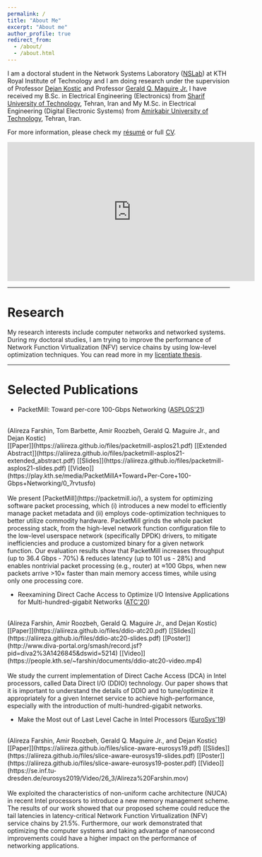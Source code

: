 ```yaml
---
permalink: /
title: "About Me"
excerpt: "About me"
author_profile: true
redirect_from: 
  - /about/
  - /about.html
---
```


I am a doctoral student in the Network Systems Laboratory ([NSLab](https://www.kth.se/blogs/nslab/)) at KTH Royal Institute of Technology and I am doing research under the supervision of Professor [Dejan Kostic](https://people.kth.se/~dejanko/) and Professor [Gerald Q. Maguire Jr.](https://people.kth.se/~maguire/) I have received my B.Sc. in Electrical Engineering (Electronics) from [Sharif University of Technology](http://www.en.sharif.edu/), Tehran, Iran and My M.Sc. in Electrical Engineering (Digital Electronic Systems) from [Amirkabir University of Technology](https://aut.ac.ir/en), Tehran, Iran.

For more information, please check my <img src="https://github.com/FortAwesome/Font-Awesome/blob/6.x/svgs/solid/file-lines.svg" height="1em">[résumé](https://aliireza.github.io/files/AlirezaFarshin_resume.pdf) or full <img src="https://github.com/FortAwesome/Font-Awesome/blob/6.x/svgs/solid/book.svg" height="1em">[CV](https://aliireza.github.io/files/AlirezaFarshin_CV.pdf).


<iframe width="560" height="315" src="https://www.youtube.com/embed/A7A4nEXrm3s" title="YouTube video player" frameborder="0" allow="accelerometer; autoplay; clipboard-write; encrypted-media; gyroscope; picture-in-picture" allowfullscreen></iframe>

---

Research
======
My research interests include computer networks and networked systems. During my doctoral studies, I am trying to improve the performance of Network Function Virtualization (NFV) service chains by using low-level optimization techniques. You can read more in my [licentiate thesis](http://kth.diva-portal.org/smash/record.jsf?pid=diva2%3A1305108&dswid=947).

---

Selected Publications
======

- PacketMill: Toward per-core 100-Gbps Networking ([ASPLOS'21](https://asplos-conference.org/2021))
<br />
(Alireza Farshin, Tom Barbette, Amir Roozbeh, Gerald Q. Maguire Jr., and Dejan Kostic)
<br />
[[Paper]](https://aliireza.github.io/files/packetmill-asplos21.pdf)
[[Extended Abstract]](https://aliireza.github.io/files/packetmill-asplos21-extended_abstract.pdf)
[[Slides]](https://aliireza.github.io/files/packetmill-asplos21-slides.pdf)
[[Video]](https://play.kth.se/media/PacketMillA+Toward+Per-Core+100-Gbps+Networking/0_7rvtusfo)
<br />
<br />
We present [PacketMill](https://packetmill.io/), a system for optimizing software packet processing, which (i) introduces a new model to efficiently manage packet metadata and (ii) employs code-optimization techniques to better utilize commodity hardware. PacketMill grinds the whole packet processing stack, from the high-level network function configuration file to the low-level userspace network (specifically DPDK) drivers, to mitigate inefficiencies and produce a customized binary for a given network function. Our evaluation results show that PacketMill increases throughput (up to 36.4 Gbps - 70%) & reduces latency (up to 101 us - 28%) and enables nontrivial packet processing (e.g., router) at ≈100 Gbps, when new packets arrive >10× faster than main memory access times, while using only one processing core.
<br />

- Reexamining Direct Cache Access to Optimize I/O Intensive Applications for Multi-hundred-gigabit Networks ([ATC'20](https://www.usenix.org/conference/atc20))
<br />
(Alireza Farshin, Amir Roozbeh, Gerald Q. Maguire Jr., and Dejan Kostic)
<br />
[[Paper]](https://aliireza.github.io/files/ddio-atc20.pdf)
[[Slides]](https://aliireza.github.io/files/ddio-atc20-slides.pdf)
[[Poster]](http://www.diva-portal.org/smash/record.jsf?pid=diva2%3A1426845&dswid=5214)
[[Video]](https://people.kth.se/~farshin/documents/ddio-atc20-video.mp4)
<br />
<br />
We study the current implementation of Direct Cache Access (DCA) in Intel processors, called Data Direct I/O (DDIO) technology. Our paper shows that it is important to understand the details of DDIO and to tune/optimize it appropriately for a given Internet service to achieve high-performance, especially with the introduction of multi-hundred-gigabit networks.
<br />

- Make the Most out of Last Level Cache in Intel Processors ([EuroSys'19](https://eurosys2019.org/))
<br />
(Alireza Farshin, Amir Roozbeh, Gerald Q. Maguire Jr., and Dejan Kostic)
<br />
[[Paper]](https://aliireza.github.io/files/slice-aware-eurosys19.pdf)
[[Slides]](https://aliireza.github.io/files/slice-aware-eurosys19-slides.pdf)
[[Poster]](https://aliireza.github.io/files/slice-aware-eurosys19-poster.pdf)
[[Video]](https://se.inf.tu-dresden.de/eurosys2019/Video/26_3/Alireza%20Farshin.mov)
<br />
<br />
We exploited the characteristics of non-uniform cache architecture (NUCA) in recent Intel processors to introduce a new memory management scheme. The results of our work showed that our proposed scheme could reduce the tail latencies in latency-critical Network Function Virtualization (NFV) service chains by 21.5%. Furthermore, our work demonstrated that optimizing the computer systems and taking advantage of nanosecond improvements could have a higher impact on the performance of networking applications.

